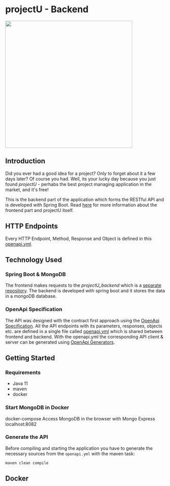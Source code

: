 # projectU - Backend
<img src="https://user-images.githubusercontent.com/34677325/166123969-0698ef9a-f462-467d-b4db-d1d3a77ad82c.png" width="400"/>


## Introduction
Did you ever had a good idea for a project? Only to forget about it a few days later? Of course you had. Well, its your lucky day because you just found _projectU_ - perhabs the best project managing application in the market, and it's free!

This is the backend part of the application which forms the RESTful API and is developed with Spring Boot.
Read [here](https://github.com/RonnyFalconeri/projectU_frontend) for more information about the frontend part and projectU itself.


## HTTP Endpoints
Every HTTP Endpoint, Method, Response and Object is defined in this [openapi.yml](./src/main/resources/openapi/openapi.yaml).


## Technology Used

### Spring Boot & MongoDB
The frontend makes requests to the _projectU_backend_ which is 
a [separate repository](https://github.com/RonnyFalconeri/projectU_backend). 
The backend is developed with spring boot and it stores the data in a mongoDB database.

### OpenApi Specification
The API was designed with the contract first approach using 
the [OpenApi Specification](https://swagger.io/specification/). 
All the API endpoints with its parameters, responses, objects etc. are defined in a single 
file called [openapi.yml](./src/assets/openapi/openapi.yaml) which is shared between 
frontend and backend. With the openapi.yml the corresponding API client & server can be generated 
using [OpenApi Generators](https://openapi-generator.tech/docs/generators).


## Getting Started

### Requirements
- Java 11
- maven
- docker

### Start MongoDB in Docker
docker-compose
Access MongoDB in the browser with Mongo Express
localhost:8082

### Generate the API
Before compiling and starting the application you have to generate the necessary sources from 
the `openapi.yml` with the maven task:
```shell
maven clean compile
```


## Docker
